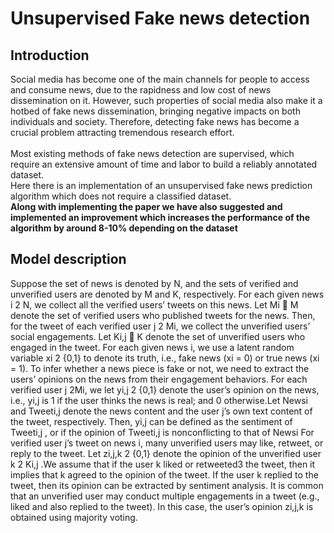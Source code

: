 # Unsupervised Fake news detection

## Introduction
Social media has become one of the main channels for people
to access and consume news, due to the rapidness and low
cost of news dissemination on it. However, such properties of
social media also make it a hotbed of fake news dissemination,
bringing negative impacts on both individuals and society.
Therefore, detecting fake news has become a crucial
problem attracting tremendous research effort.<br /><br /> Most existing
methods of fake news detection are supervised, which require
an extensive amount of time and labor to build a reliably annotated
dataset.<br />
Here there is an implementation of an unsupervised fake news prediction algorithm which does not require a classified dataset.<br />
<b>Along with implementing the paper we have also suggested and implemented an improvement which increases the performance of the algorithm by around 8-10% depending on the dataset</b><br />

## Model description
Suppose the set of news is denoted by N, and the sets of
verified and unverified users are denoted by M and K, respectively.
For each given news i 2 N, we collect all the
verified users’ tweets on this news. Let Mi  M denote
the set of verified users who published tweets for the news.
Then, for the tweet of each verified user j 2 Mi, we collect
the unverified users’ social engagements. Let Ki,j  K
denote the set of unverified users who engaged in the tweet.
For each given news i, we use a latent random variable
xi 2 {0,1} to denote its truth, i.e., fake news (xi = 0) or
true news (xi = 1). To infer whether a news piece is fake or
not, we need to extract the users’ opinions on the news from
their engagement behaviors.
For each verified user j 2Mi, we let yi,j 2 {0,1} denote
the user’s opinion on the news, i.e., yi,j is 1 if the user thinks
the news is real; and 0 otherwise.Let Newsi and Tweeti,j denote the
news content and the user j’s own text content of the tweet,
respectively. Then, yi,j can be defined as the sentiment of
Tweeti,j , or if the opinion of Tweeti,j is nonconflicting
to that of Newsi 
For verified user j’s tweet on news i, many unverified
users may like, retweet, or reply to the tweet. Let zi,j,k 2
{0,1} denote the opinion of the unverified user k 2 Ki,j .We
assume that if the user k liked or retweeted3 the tweet, then
it implies that k agreed to the opinion of the tweet. If the user
k replied to the tweet, then its opinion can be extracted by
sentiment analysis. It is common that
an unverified user may conduct multiple engagements in a
tweet (e.g., liked and also replied to the tweet). In this case,
the user’s opinion zi,j,k is obtained using majority voting.
